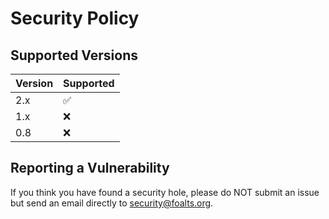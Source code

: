 # Security Policy

## Supported Versions

| Version      | Supported          |
| ------------ | ------------------ |
| 2.x          | :white_check_mark: |
| 1.x          | :x:                |
| 0.8          | :x:                |

## Reporting a Vulnerability

If you think you have found a security hole, please do NOT submit an issue but send an email directly to security@foalts.org.
